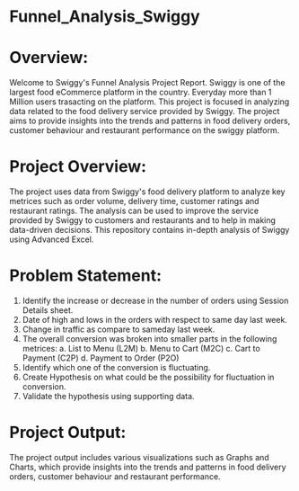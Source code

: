 # Funnel_Analysis_Swiggy
# Overview:
Welcome to Swiggy's Funnel Analysis Project Report. Swiggy is one of the largest food eCommerce platform in the country. Everyday more than 1 Million users trasacting on the platform. This project is focused in analyzing data related to the food delivery service provided by Swiggy. The project aims to provide insights into the trends and patterns in food delivery orders, customer behaviour and restaurant performance on the swiggy platform.
# Project Overview:
The project uses data from Swiggy's food delivery platform to analyze key metrices such as order volume, delivery time, customer ratings and restaurant ratings. The analysis can be used to improve the service provided by Swiggy to customers and restaurants and to help in making data-driven decisions. This repository contains in-depth analysis of Swiggy using Advanced Excel.
# Problem Statement:
1. Identify the increase or decrease in the number of orders using Session Details sheet.
2. Date of high and lows in the orders with respect to same day last week.
3. Change in traffic as compare to sameday last week.
4. The overall conversion was broken into smaller parts in the following metrices:
a. List to Menu (L2M)
b. Menu to Cart (M2C)
c. Cart to Payment (C2P)
d. Payment to Order (P2O)
5. Identify which one of the conversion is fluctuating.
6. Create Hypothesis on what could be the possibility for fluctuation in conversion.
7. Validate the hypothesis using supporting data.
# Project Output:
The project output includes various visualizations such as Graphs and Charts, which provide insights into the trends and patterns in food delivery orders, customer behaviour and restaurant performance.
